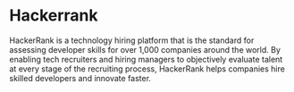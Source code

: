 # Hackerrank

HackerRank is a technology hiring platform that is the standard for assessing developer skills for over 1,000 companies around the world. By enabling tech recruiters and hiring managers to objectively evaluate talent at every stage of the recruiting process, HackerRank helps companies hire skilled developers and innovate faster.
